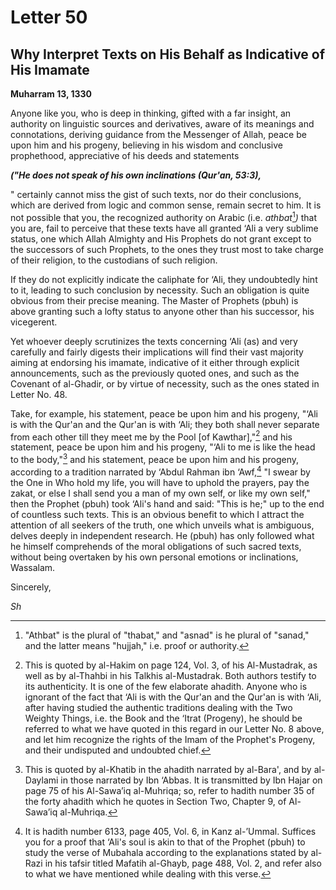 Letter 50
=========

Why Interpret Texts on His Behalf as Indicative of His Imamate
--------------------------------------------------------------

**Muharram 13, 1330**

Anyone like you, who is deep in thinking, gifted with a far insight, an
authority on linguistic sources and derivatives, aware of its meanings
and connotations, deriving guidance from the Messenger of Allah, peace
be upon him and his progeny, believing in his wisdom and conclusive
prophethood, appreciative of his deeds and statements

***("He does not speak of his own inclinations (Qur'an, 53:3),***

" certainly cannot miss the gist of such texts, nor do their
conclusions, which are derived from logic and common sense, remain
secret to him. It is not possible that you, the recognized authority on
Arabic (i.e. *athbat*[^1]*)* that you are, fail to perceive that these
texts have all granted ‘Ali a very sublime status, one which Allah
Almighty and His Prophets do not grant except to the successors of such
Prophets, to the ones they trust most to take charge of their religion,
to the custodians of such religion.

If they do not explicitly indicate the caliphate for ‘Ali, they
undoubtedly hint to it, leading to such conclusion by necessity. Such an
obligation is quite obvious from their precise meaning. The Master of
Prophets (pbuh) is above granting such a lofty status to anyone other
than his successor, his vicegerent.

Yet whoever deeply scrutinizes the texts concerning ‘Ali (as) and very
carefully and fairly digests their implications will find their vast
majority aiming at endorsing his imamate, indicative of it either
through explicit announcements, such as the previously quoted ones, and
such as the Covenant of al-Ghadir, or by virtue of necessity, such as
the ones stated in Letter No. 48.

Take, for example, his statement, peace be upon him and his progeny,
"‘Ali is with the Qur'an and the Qur'an is with ‘Ali; they both shall
never separate from each other till they meet me by the Pool [of
Kawthar],"[^2] and his statement, peace be upon him and his progeny,
"‘Ali to me is like the head to the body,"[^3] and his statement, peace
be upon him and his progeny, according to a tradition narrated by ‘Abdul
Rahman ibn ‘Awf,[^4] "I swear by the One in Who hold my life, you will
have to uphold the prayers, pay the zakat, or else I shall send you a
man of my own self, or like my own self," then the Prophet (pbuh) took
‘Ali's hand and said: "This is he;" up to the end of countless such
texts. This is an obvious benefit to which I attract the attention of
all seekers of the truth, one which unveils what is ambiguous, delves
deeply in independent research. He (pbuh) has only followed what he
himself comprehends of the moral obligations of such sacred texts,
without being overtaken by his own personal emotions or inclinations,
Wassalam.

Sincerely,

*Sh*

[^1]: "Athbat" is the plural of "thabat," and "asnad" is he plural of
"sanad," and the latter means "hujjah," i.e. proof or authority.

[^2]: This is quoted by al-Hakim on page 124, Vol. 3, of his
Al-Mustadrak, as well as by al-Thahbi in his Talkhis al-Mustadrak. Both
authors testify to its authenticity. It is one of the few elaborate
ahadith. Anyone who is ignorant of the fact that ‘Ali is with the Qur'an
and the Qur'an is with ‘Ali, after having studied the authentic
traditions dealing with the Two Weighty Things, i.e. the Book and the
‘Itrat (Progeny), he should be referred to what we have quoted in this
regard in our Letter No. 8 above, and let him recognize the rights of
the Imam of the Prophet's Progeny, and their undisputed and undoubted
chief.

[^3]: This is quoted by al-Khatib in the ahadith narrated by al-Bara',
and by al-Daylami in those narrated by Ibn ‘Abbas. It is transmitted by
Ibn Hajar on page 75 of his Al-Sawa’iq al-Muhriqa; so, refer to hadith
number 35 of the forty ahadith which he quotes in Section Two, Chapter
9, of Al-Sawa’iq al-Muhriqa.

[^4]: It is hadith number 6133, page 405, Vol. 6, in Kanz al-’Ummal.
Suffices you for a proof that ‘Ali's soul is akin to that of the Prophet
(pbuh) to study the verse of Mubahala according to the explanations
stated by al-Razi in his tafsir titled Mafatih al-Ghayb, page 488, Vol.
2, and refer also to what we have mentioned while dealing with this
verse.


